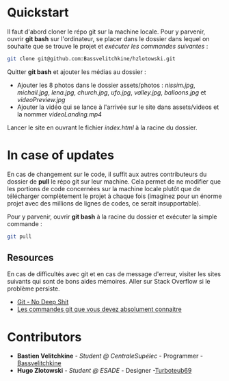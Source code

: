 # Quickstart

Il faut d'abord cloner le répo git sur la machine locale. Pour y parvenir, ouvrir **git bash** sur l'ordinateur, se placer dans le dossier dans lequel on souhaite que se trouve le projet et _exécuter les commandes suivantes_ :

```bash
git clone git@github.com:Bassvelitchkine/hzlotowski.git
```

Quitter **git bash** et ajouter les médias au dossier :

- Ajouter les 8 photos dans le dossier assets/photos : _nissim.jpg_, _michail.jpg_, _lena.jpg_, _church.jpg_, _ufo.jpg_, _valley.jpg_, _balloons.jpg_ et _videoPreview.jpg_
- Ajouter la vidéo qui se lance à l'arrivée sur le site dans assets/videos et la nommer _videoLanding.mp4_

Lancer le site en ouvrant le fichier _index.html_ à la racine du dossier.

# In case of updates

En cas de changement sur le code, il suffit aux autres contributeurs du dossier de **pull** le répo git sur leur machine. Cela permet de ne modifier que les portions de code concernées sur la machine locale plutôt que de télécharger complètement le projet à chaque fois (imaginez pour un énorme projet avec des millions de lignes de codes, ce serait insupportable).

Pour y parvenir, ouvrir **git bash** à la racine du dossier et exécuter la simple commande :

```bash
git pull
```

## Resources

En cas de difficultés avec git et en cas de message d'erreur, visiter les sites suivants qui sont de bons aides mémoires. Aller sur Stack Overflow si le problème persiste.

- [Git - No Deep Shit](https://rogerdudler.github.io/git-guide/index.fr.html)
- [Les commandes git que vous devez absolument connaitre](https://www.hostinger.fr/tutoriels/commandes-git/)

# Contributors

- **Bastien Velitchkine** - _Student @ CentraleSupélec_ - Programmer - [Bassvelitchkine](https://github.com/Bassvelitchkine)
- **Hugo Zlotowski** - _Student @ ESADE_ - Designer -[Turboteub69](https://github.com/Turboteub69)
